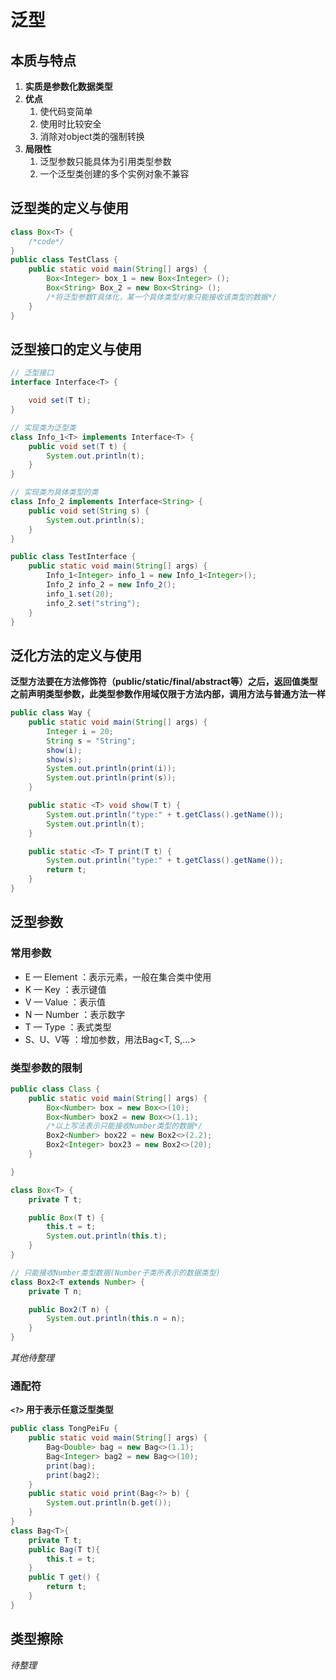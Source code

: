 # 泛型

## 本质与特点

1. **实质是参数化数据类型**
2. **优点**
   1. 使代码变简单
   2. 使用时比较安全
   3. 消除对object类的强制转换
3. **局限性**
   1. 泛型参数只能具体为引用类型参数
   2. 一个泛型类创建的多个实例对象不兼容

## 泛型类的定义与使用

```java
class Box<T> {
    /*code*/
}
public class TestClass {
    public static void main(String[] args) {
        Box<Integer> box_1 = new Box<Integer> ();
        Box<String> Box_2 = new Box<String> ();
        /*将泛型参数T具体化，某一个具体类型对象只能接收该类型的数据*/
    }
}
```

## 泛型接口的定义与使用

```java
// 泛型接口
interface Interface<T> {

    void set(T t);
}

// 实现类为泛型类
class Info_1<T> implements Interface<T> {
    public void set(T t) {
        System.out.println(t);
    }
}

// 实现类为具体类型的类
class Info_2 implements Interface<String> {
    public void set(String s) {
        System.out.println(s);
    }
}

public class TestInterface {
    public static void main(String[] args) {
        Info_1<Integer> info_1 = new Info_1<Integer>();
        Info_2 info_2 = new Info_2();
        info_1.set(20);
        info_2.set("string");
    }
}
```

## 泛化方法的定义与使用

**泛型方法要在方法修饰符（public/static/final/abstract等）之后，返回值类型之前声明类型参数，此类型参数作用域仅限于方法内部，调用方法与普通方法一样**

```java
public class Way {
    public static void main(String[] args) {
        Integer i = 20;
        String s = "String";
        show(i);
        show(s);
        System.out.println(print(i));
        System.out.println(print(s));
    }

    public static <T> void show(T t) {
        System.out.println("type:" + t.getClass().getName());
        System.out.println(t);
    }

    public static <T> T print(T t) {
        System.out.println("type:" + t.getClass().getName());
        return t;
    }
}
```

## 泛型参数

### 常用参数

- E — Element ：表示元素，一般在集合类中使用
- K — Key ：表示键值
- V — Value ：表示值
- N — Number ：表示数字
- T — Type ：表式类型
- S、U、V等 ：增加参数，用法Bag<T, S,...>

### 类型参数的限制

```java
public class Class {
    public static void main(String[] args) {
        Box<Number> box = new Box<>(10);
        Box<Number> box2 = new Box<>(1.1);
        /*以上写法表示只能接收Number类型的数据*/
        Box2<Number> box22 = new Box2<>(2.2);
        Box2<Integer> box23 = new Box2<>(20);
    }

}

class Box<T> {
    private T t;

    public Box(T t) {
        this.t = t;
        System.out.println(this.t);
    }
}

// 只能接收Number类型数据(Number子类所表示的数据类型)
class Box2<T extends Number> {
    private T n;

    public Box2(T n) {
        System.out.println(this.n = n);
    }
}
```

*其他待整理*

### 通配符

**`<?>` 用于表示任意泛型类型**

```java
public class TongPeiFu {
    public static void main(String[] args) {
        Bag<Double> bag = new Bag<>(1.1);
        Bag<Integer> bag2 = new Bag<>(10);
        print(bag);
        print(bag2);
    }
    public static void print(Bag<?> b) {
        System.out.println(b.get());
    }
}
class Bag<T>{
    private T t;
    public Bag(T t){
        this.t = t;
    }
    public T get() {
        return t;
    }
}
```

## 类型擦除

*待整理*